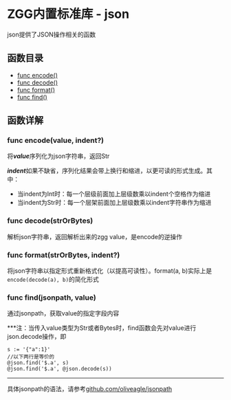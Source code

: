 # ZGG内置标准库 - json

json提供了JSON操作相关的函数

## 函数目录

* [func encode()](#random0)
* [func decode()](#random1)
* [func format()](#random2)
* [func find()](#random2)

## 函数详解

### <div id="encode">func encode(value, indent?)</div>
将***value***序列化为json字符串，返回Str

***indent***如果不缺省，序列化结果会带上换行和缩进，以更可读的形式生成。其中：
* 当indent为Int时：每一个层级前面加上层级数乘以indent个空格作为缩进
* 当indent为Str时：每一个层架前面加上层级数乘以indent字符串作为缩进

### <div id="decode">func decode(strOrBytes)</div>
解析json字符串，返回解析出来的zgg value，是encode的逆操作

### <div id="format">func format(strOrBytes, indent?)</div>
将json字符串以指定形式重新格式化（以提高可读性）。format(a, b)实际上是```encode(decode(a), b)```的简化形式

### <div id="find">func find(jsonpath, value)</div>
通过jsonpath，获取value的指定字段内容

***注：当传入value类型为Str或者Bytes时，find函数会先对value进行json.decode操作，即
```
s := '{"a":1}'
//以下两行是等价的
@json.find('$.a', s)
@json.find('$.a', @json.decode(s))
```
***

具体jsonpath的语法，请参考[github.com/oliveagle/jsonpath](https://pkg.go.dev/github.com/oliveagle/jsonpath@v0.0.0-20180606110733-2e52cf6e6852)

